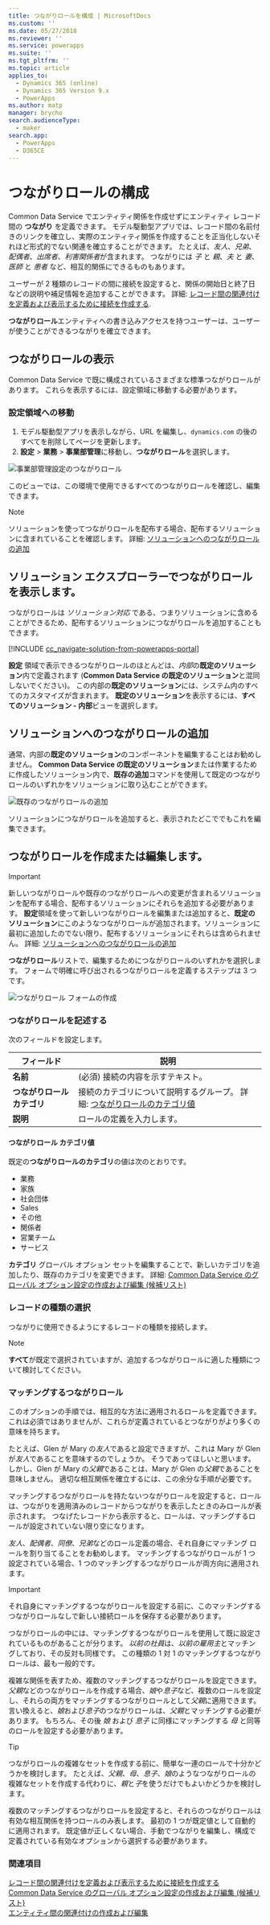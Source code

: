 ```yaml
---
title: つながりロールを構成 | MicrosoftDocs
ms.custom: ''
ms.date: 05/27/2018
ms.reviewer: ''
ms.service: powerapps
ms.suite: ''
ms.tgt_pltfrm: ''
ms.topic: article
applies_to:
  - Dynamics 365 (online)
  - Dynamics 365 Version 9.x
  - PowerApps
ms.author: matp
manager: brycho
search.audienceType:
  - maker
search.app:
  - PowerApps
  - D365CE
---
```

# <a name="configure-connection-roles"></a>つながりロールの構成

Common Data Service でエンティティ関係を作成せずにエンティティ レコード間の **つながり** を定義できます。 モデル駆動型アプリでは、レコード間の名前付きのリンクを確立し、実際のエンティティ関係を作成することを正当化しないそれほど形式的でない関連を確立することができます。 たとえば、*友人*、*兄弟*、*配偶者*、*出席者*、*利害関係者*が含まれます。 つながりには *子* と *親*、*夫* と *妻*、*医師* と *患者* など、相互的関係にできるものもあります。

ユーザーが 2 種類のレコードの間に接続を設定すると、関係の開始日と終了日などの説明や補足情報を追加することができます。 詳細: [レコード間の関連付けを定義および表示するために接続を作成する](/dynamics365/customer-engagement/basics/create-connections-view-relationships-between-records).

**つながりロール**エンティティへの書き込みアクセスを持つユーザーは、ユーザーが使うことができるつながりを確立できます。

## <a name="view-connection-roles"></a>つながりロールの表示

Common Data Service で既に構成されているさまざまな標準つながりロールがあります。 これらを表示するには、設定領域に移動する必要があります。 

### <a name="navigate-to-the-settings-area"></a>設定領域への移動

1. モデル駆動型アプリを表示しながら、URL を編集し、`dynamics.com` の後のすべてを削除してページを更新します。
1. **設定** > **業務** > **事業部管理**に移動し、**つながりロール**を選択します。

![事業部管理設定のつながりロール](media/navigate-settings-connection-roles.png)

このビューでは、この環境で使用できるすべてのつながりロールを確認し、編集できます。

> [!NOTE]
> ソリューションを使ってつながりロールを配布する場合、配布するソリューションに含まれていることを確認します。 詳細: [ソリューションへのつながりロールの追加](#add-connection-roles-to-a-solution)

## <a name="view-connection-roles-in-the-solution-explorer"></a>ソリューション エクスプローラーでつながりロールを表示します。

つながりロールは *ソリューション対応* である、つまりソリューションに含めることができるため、配布するソリューションにつながりロールを追加することもできます。

[!INCLUDE [cc_navigate-solution-from-powerapps-portal](../../includes/cc_navigate-solution-from-powerapps-portal.md)]

**設定** 領域で表示できるつながりロールのほとんどは、*内部*の**既定のソリューション**内で定義されます (**Common Data Service の既定のソリューション**と混同しないでください)。 この内部の**既定のソリューション**には、システム内のすべてのカスタマイズが含まれます。 **既定のソリューション**を表示するには、**すべてのソリューション - 内部**ビューを選択します。

## <a name="add-connection-roles-to-a-solution"></a>ソリューションへのつながりロールの追加

通常、内部の**既定のソリューション**のコンポーネントを編集することはお勧めしません。 **Common Data Service の既定のソリューション**または作業するために作成したソリューション内で、**既存の追加**コマンドを使用して既定のつながりロールのいずれかをソリューションに取り込むことができます。

![既存のつながりロールの追加](media/add-existing-connection-role.png)

ソリューションにつながりロールを追加すると、表示されたどこででもこれを編集できます。

## <a name="create-or-edit-connection-roles"></a>つながりロールを作成または編集します。

> [!IMPORTANT]
> 新しいつながりロールや既存のつながりロールへの変更が含まれるソリューションを配布する場合、配布するソリューションにそれらを追加する必要があります。 **設定**領域を使って新しいつながりロールを編集または追加すると、**既定のソリューション**にこのようなつながりロールが追加されます。ソリューションに最初に追加したのでない限り、配布するソリューションにそれらは含められません。 詳細: [ソリューションへのつながりロールの追加](#add-connection-roles-to-a-solution)

**つながりロール**リストで、編集するためにつながりロールのいずれかを選択します。
フォームで明確に呼び出されるつながりロールを定義するステップは 3 つです。

![つながりロール フォームの作成](media/create-connection-role-form.png)

### <a name="describe-the-connection-role"></a>つながりロールを記述する

次のフィールドを設定します。

|フィールド|説明|
|--|--|
|**名前**|(必須) 接続の内容を示すテキスト。|
|**つながりロール カテゴリ**|接続のカテゴリについて説明するグループ。 詳細: [つながりロールのカテゴリ値](#connection-role-category-values)|
|**説明**|ロールの定義を入力します。|

#### <a name="connection-role-category-values"></a>つながりロール カテゴリ値

既定の**つながりロールのカテゴリ**の値は次のとおりです。
- 業務
- 家族
- 社会団体
- Sales
- その他
- 関係者
- 営業チーム
- サービス

**カテゴリ** グローバル オプション セットを編集することで、新しいカテゴリを追加したり、既存のカテゴリを変更できます。 詳細: [Common Data Service のグローバル オプション設定の作成および編集 (候補リスト)](create-edit-global-option-sets.md)

### <a name="select-record-types"></a>レコードの種類の選択

つながりに使用できるようにするレコードの種類を接続します。

> [!NOTE]
> **すべて**が既定で選択されていますが、追加するつながりロールに適した種類について検討してください。

### <a name="matching-connection-roles"></a>マッチングするつながりロール

このオプションの手順では、相互的な方法に適用されるロールを定義できます。 これは必須ではありませんが、これらが定義されているとつながりがより多くの意味を持ちます。

たとえば、Glen が Mary の*友人*であると設定できますが、これは Mary が Glen が*友人*であることを意味するのでしょうか。 そうであってほしいと思います。 しかし、Glen が Mary の*父親*であることは、Mary が Glen の*父親*であることを意味しません。 適切な相互関係を確立するには、この余分な手順が必要です。

マッチングするつながりロールを持たないつながりロールを設定すると、ロールは、つながりを適用済みのレコードからつながりを表示したときのみロールが表示されます。 つなげたレコードから表示すると、ロールは、マッチングするロールが設定されていない限り空になります。

*友人*、*配偶者*、*同僚*、*兄弟*などのロール定義の場合、それ自身にマッチング ロールを割り当てることをお勧めします。 マッチングするつながりロールが 1 つ設定されている場合、1 つのマッチングするつながりロールが両方向に適用されます。

> [!IMPORTANT]
> それ自身にマッチングするつながりロールを設定する前に、このマッチングするつながりロールなしで新しい接続ロールを保存する必要があります。

つながりロールの中には、マッチングするつながりロールを使用して既に設定されているものがあることが分ります。 *以前の社員*は、*以前の雇用主*とマッチングしており、その反対も同様です。 この種類の 1 対 1 のマッチングするつながりロールは、最も一般的です。

複雑な関係を表すため、複数のマッチングするつながりロールを設定できます。 *父親*などのつながりロールを作成する場合、*娘*や*息子*など、複数のロールを設定し、それらの両方をマッチングするつながりロールとして*父親*に適用できます。 言い換えると、*娘*および*息子*のつながりロールは、*父親*とマッチングする必要があります。 もちろん、その後 *娘* および *息子* に同様にマッチングする *母* と同等のロールを設定する必要があります。

> [!TIP]
> つながりロールの複雑なセットを作成する前に、簡単な一連のロールで十分かどうかを検討します。 たとえば、*父親*、*母*、*息子*、*娘*のようなつながりロールの複雑なセットを作成する代わりに、*親*と*子*を使うだけでもよいかどうかを検討します。

複数のマッチングするつながりロールを設定すると、それらのつながりロールは有効な相互関係を持つロールのみ表します。 最初の 1 つが既定値として自動的に適用されます。 既定値が正しくない場合、手動でつながりを編集し、構成で定義されている有効なオプションから選択する必要があります。

### <a name="see-also"></a>関連項目
<!-- This is in the basics guide. It needs to be migrated -->
[レコード間の関連付けを定義および表示するために接続を作成する](/dynamics365/customer-engagement/basics/create-connections-view-relationships-between-records)<br />
[Common Data Service のグローバル オプション設定の作成および編集 (候補リスト)](create-edit-global-option-sets.md)<br />
[エンティティ間の関連付けの作成および編集](create-edit-entity-relationships.md)


